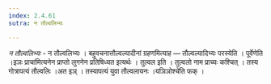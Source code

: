 ```yaml
---
index: 2.4.61
sutra: न तौल्वलिभ्यः

---
```

_न तौल्वलिभ्यः_ - न तौल्वलिभ्यः । बहुवचनात्तौल्वल्यादीनां ग्रहणमित्याह — तौल्वल्यादिभ्यः परस्येति । पूर्वेणेति ।इञः प्राचा॑मित्यनेन प्राप्तो लुगनेन प्रतिषिध्यत इत्यर्थः । तुल्वल इति । तुल्वलो नाम प्राच्यः कश्चित् । तस्य गोत्रापत्यं तौल्वलिः ।अत इञ् । तस्यापत्यं युवा तौल्वलायनः ।यञिञोश्चे॑ति फक् । 